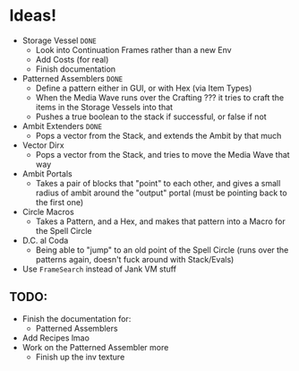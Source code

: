 # Ideas!
* Storage Vessel `DONE`
  * Look into Continuation Frames rather than a new Env 
  * Add Costs (for real)
  * Finish documentation
* Patterned Assemblers `DONE`
  * Define a pattern either in GUI, or with Hex (via Item Types)
  * When the Media Wave runs over the Crafting ??? it tries to craft the items in the Storage Vessels into that
  * Pushes a true boolean to the stack if successful, or false if not
* Ambit Extenders `DONE`
  * Pops a vector from the Stack, and extends the Ambit by that much
* Vector Dirx
  * Pops a vector from the Stack, and tries to move the Media Wave that way
* Ambit Portals
  * Takes a pair of blocks that "point" to each other, and gives a small radius of ambit around the "output" portal (must be pointing back to the first one)
* Circle Macros
  * Takes a Pattern, and a Hex, and makes that pattern into a Macro for the Spell Circle
* D.C. al Coda
  * Being able to "jump" to an old point of the Spell Circle (runs over the patterns again, doesn't fuck around with Stack/Evals)
* Use `FrameSearch` instead of Jank VM stuff

## TODO:
* Finish the documentation for:
  * Patterned Assemblers
* Add Recipes lmao
* Work on the Patterned Assembler more
  * Finish up the inv texture